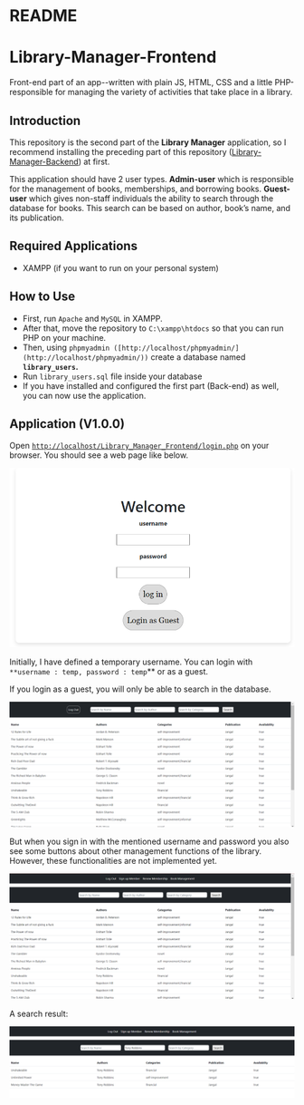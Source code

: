 # README

# Library-Manager-Frontend

Front-end part of an app--written with plain JS, HTML, CSS and a little PHP-responsible for managing the variety of activities that take place in a library.

## Introduction

This repository is the second part of the **Library Manager** application, so I recommend installing the preceding part of this repository ([Library-Manager-Backend](https://github.com/amirrezasokhankhosh/Library-Manager-Backend)) at first.

This application should have 2 user types. **Admin-user** which is responsible for the management of books, memberships, and borrowing books. **Guest-user** which gives non-staff individuals the ability to search through the database for books. This search can be based on author, book’s name, and its publication.

## Required Applications

- XAMPP (if you want to run on your personal system)

## How to Use

- First, run `Apache` and `MySQL` in XAMPP.
- After that, move the repository to `C:\xampp\htdocs` so that you can run PHP on your machine.
- Then, using `phpmyadmin ([http://localhost/phpmyadmin/](http://localhost/phpmyadmin/))`  create a database named **`library_users`.**
- Run `library_users.sql` file inside your database
- If you have installed and configured the first part (Back-end) as well, you can now use the application.

## Application (V1.0.0)

Open [`http://localhost/Library_Manager_Frontend/login.php`](http://localhost/Library_Manager_Frontend/login.php) on your browser. You should see a web page like below.

![Untitled](README/Untitled.png)

Initially, I have defined a temporary username. You can login with `**username : temp, password : temp`** or as a guest.

If you login as a guest, you will only be able to search in the database.

![Untitled](README/Untitled%201.png)

But when you sign in with the mentioned username and password you also see some buttons about other management functions of the library. However, these functionalities are not implemented yet. 

![Untitled](README/Untitled%202.png)

A search result:

![Untitled](README/Untitled%203.png)
